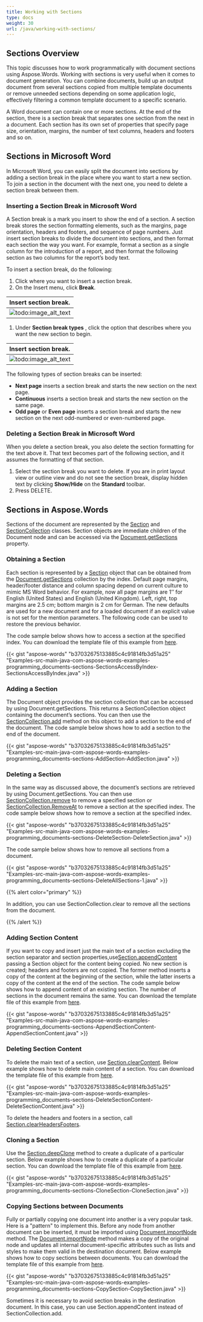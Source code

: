 ```yaml
---
title: Working with Sections
type: docs
weight: 30
url: /java/working-with-sections/
---
```


## **Sections Overview**
This topic discusses how to work programmatically with document sections using Aspose.Words. Working with sections is very useful when it comes to document generation. You can combine documents, build up an output document from several sections copied from multiple template documents or remove unneeded sections depending on some application logic, effectively filtering a common template document to a specific scenario.

A Word document can contain one or more sections. At the end of the section, there is a section break that separates one section from the next in a document. Each section has its own set of properties that specify page size, orientation, margins, the number of text columns, headers and footers and so on.
## **Sections in Microsoft Word**
In Microsoft Word, you can easily split the document into sections by adding a section break in the place where you want to start a new section. To join a section in the document with the next one, you need to delete a section break between them.
### **Inserting a Section Break in Microsoft Word**
A Section break is a mark you insert to show the end of a section. A section break stores the section formatting elements, such as the margins, page orientation, headers and footers, and sequence of page numbers. Just insert section breaks to divide the document into sections, and then format each section the way you want. For example, format a section as a single column for the introduction of a report, and then format the following section as two columns for the report’s body text.

To insert a section break, do the following:

1. Click where you want to insert a section break.
1. On the Insert menu, click **Break**.

|**Insert section break.**|
| :- |
|![todo:image_alt_text](http://i.imgur.com/uKcWrwo.png)|
1. Under **Section break types** , click the option that describes where you want the new section to begin.

|**Insert section break.**|
| :- |
|![todo:image_alt_text](http://i.imgur.com/RI1gOHk.png)|
The following types of section breaks can be inserted:

- **Next page** inserts a section break and starts the new section on the next page.
- **Continuous** inserts a section break and starts the new section on the same page.
- **Odd page** or **Even page** inserts a section break and starts the new section on the next odd-numbered or even-numbered page.
### **Deleting a Section Break in Microsoft Word**
When you delete a section break, you also delete the section formatting for the text above it. That text becomes part of the following section, and it assumes the formatting of that section.

1. Select the section break you want to delete. If you are in print layout view or outline view and do not see the section break, display hidden text by clicking **Show/Hide** on the **Standard** toolbar.
1. Press DELETE.
## **Sections in Aspose.Words**
Sections of the document are represented by the [Section](http://www.aspose.com/api/java/words/com.aspose.words/classes/Section) and [SectionCollection](http://www.aspose.com/api/java/words/com.aspose.words/classes/SectionCollection) classes. Section objects are immediate children of the Document node and can be accessed via the [Document.getSections](http://www.aspose.com/api/java/words/com.aspose.words/classes/document/methods/getSections\(\)/) property.
### **Obtaining a Section**
Each section is represented by a [Section](http://www.aspose.com/api/java/words/com.aspose.words/classes/Section) object that can be obtained from the [Document.getSections](http://www.aspose.com/api/java/words/com.aspose.words/classes/document/methods/getSections\(\)/) collection by the index. Default page margins, header/footer distance and column spacing depend on current culture to mimic MS Word behavior. For example, now all page margins are 1’’ for English (United States) and English (United Kingdom). Left, right, top margins are 2.5 cm; bottom margin is 2 cm for German. The new defaults are used for a new document and for a loaded document if an explicit value is not set for the mention parameters. The following code can be used to restore the previous behavior.

The code sample below shows how to access a section at the specified index. You can download the template file of this example from
[here](https://github.com/aspose-words/Aspose.Words-for-Java/blob/master/Examples/src/main/resources/com/aspose/words/examples/programming_documents/sections/SectionsAccessByIndex/Document.doc).

{{< gist "aspose-words" "b37032675133885c4c91814fb3d51a25" "Examples-src-main-java-com-aspose-words-examples-programming_documents-sections-SectionsAccessByIndex-SectionsAccessByIndex.java" >}}
### **Adding a Section**
The Document object provides the section collection that can be accessed by using Document.getSections. This returns a SectionCollection object containing the document’s sections. You can then use the [SectionCollection.add](http://www.aspose.com/api/java/words/com.aspose.words/classes/document/methods/getSections\(\)/) method on this object to add a section to the end of the document. The code sample below shows how to add a section to the end of the document.

{{< gist "aspose-words" "b37032675133885c4c91814fb3d51a25" "Examples-src-main-java-com-aspose-words-examples-programming_documents-sections-AddSection-AddSection.java" >}}
### **Deleting a Section**
In the same way as discussed above, the document’s sections are retrieved by using Document.getSections. You can then use [SectionCollection.remove](http://www.aspose.com/api/java/words/com.aspose.words/classes/sectioncollection/methods/remove\(com.aspose.words.Node\)/) to remove a specified section or [SectionCollection.RemoveAt](http://www.aspose.com/api/java/words/com.aspose.words/classes/document/methods/getSections\(\)/) to remove a section at the specified index. The code sample below shows how to remove a section at the specified index.

{{< gist "aspose-words" "b37032675133885c4c91814fb3d51a25" "Examples-src-main-java-com-aspose-words-examples-programming_documents-sections-DeleteSection-DeleteSection.java" >}}

The code sample below shows how to remove all sections from a document.

{{< gist "aspose-words" "b37032675133885c4c91814fb3d51a25" "Examples-src-main-java-com-aspose-words-examples-programming_documents-sections-DeleteAllSections-1.java" >}}

{{% alert color="primary" %}} 

In addition, you can use SectionCollection.clear to remove all the sections from the document.

{{% /alert %}} 
### **Adding Section Content**
If you want to copy and insert just the main text of a section excluding the section separator and section properties,use[Section.appendContent](http://www.aspose.com/api/java/words/com.aspose.words/classes/section/methods/appendContent\(com.aspose.words.Section\)/) passing a Section object for the content being copied. No new section is created; headers and footers are not copied. The former method inserts a copy of the content at the beginning of the section, while the latter inserts a copy of the content at the end of the section.
The code sample below shows how to append content of an existing section. The number of sections in the document remains the same. You can download the template file of this example from [here](https://github.com/aspose-words/Aspose.Words-for-Java/blob/master/Examples/src/main/resources/com/aspose/words/examples/programming_documents/sections/SectionsAccessByIndex/Document.doc).

{{< gist "aspose-words" "b37032675133885c4c91814fb3d51a25" "Examples-src-main-java-com-aspose-words-examples-programming_documents-sections-AppendSectionContent-AppendSectionContent.java" >}}
### **Deleting Section Content**
To delete the main text of a section, use [Section.clearContent](http://www.aspose.com/api/java/words/com.aspose.words/classes/section/methods/clearContent\(\)/). Below example shows how to delete main content of a section. You can download the template file of this example from [here](https://github.com/aspose-words/Aspose.Words-for-Java/blob/master/Examples/src/main/resources/com/aspose/words/examples/programming_documents/sections/SectionsAccessByIndex/Document.doc).

{{< gist "aspose-words" "b37032675133885c4c91814fb3d51a25" "Examples-src-main-java-com-aspose-words-examples-programming_documents-sections-DeleteSectionContent-DeleteSectionContent.java" >}}

To delete the headers and footers in a section, call [Section.clearHeadersFooters](http://www.aspose.com/api/java/words/com.aspose.words/classes/section/methods/clearHeadersFooters\(\)/).
### **Cloning a Section**
Use the [Section.deepClone](http://www.aspose.com/api/java/words/com.aspose.words/classes/section/methods/deepClone\(\)/) method to create a duplicate of a particular section. Below example shows how to create a duplicate of a particular section. You can download the template file of this example from [here](https://github.com/aspose-words/Aspose.Words-for-Java/blob/master/Examples/src/main/resources/com/aspose/words/examples/programming_documents/sections/SectionsAccessByIndex/Document.doc).

{{< gist "aspose-words" "b37032675133885c4c91814fb3d51a25" "Examples-src-main-java-com-aspose-words-examples-programming_documents-sections-CloneSection-CloneSection.java" >}}
### **Copying Sections between Documents**
Fully or partially copying one document into another is a very popular task. Here is a "pattern" to implement this. Before any node from another document can be inserted, it must be imported using [Document.importNode](http://www.aspose.com/api/java/words/com.aspose.words/classes/document/methods/importNode\(com.aspose.words.Node,boolean\)/) method. The [Document.importNode](http://www.aspose.com/api/java/words/com.aspose.words/classes/document/methods/importNode\(com.aspose.words.Node,boolean\)/) method makes a copy of the original node and updates all internal document-specific attributes such as lists and styles to make them valid in the destination document. Below example shows how to copy sections between documents. You can download the template file of this example from [here](https://github.com/aspose-words/Aspose.Words-for-Java/blob/master/Examples/src/main/resources/com/aspose/words/examples/programming_documents/sections/SectionsAccessByIndex/Document.doc).

{{< gist "aspose-words" "b37032675133885c4c91814fb3d51a25" "Examples-src-main-java-com-aspose-words-examples-programming_documents-sections-CopySection-CopySection.java" >}}

Sometimes it is necessary to avoid section breaks in the destination document. In this case, you can use Section.appendContent instead of SectionCollection.add.
